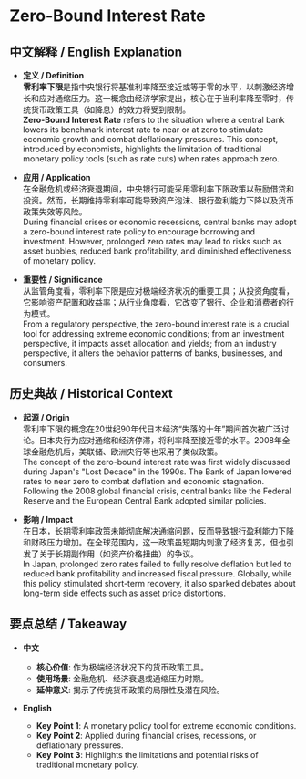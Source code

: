 # Zero-Bound Interest Rate

## 中文解释 / English Explanation

* **定义 / Definition**  
  **零利率下限**是指中央银行将基准利率降至接近或等于零的水平，以刺激经济增长和应对通缩压力。这一概念由经济学家提出，核心在于当利率降至零时，传统货币政策工具（如降息）的效力将受到限制。  
  **Zero-Bound Interest Rate** refers to the situation where a central bank lowers its benchmark interest rate to near or at zero to stimulate economic growth and combat deflationary pressures. This concept, introduced by economists, highlights the limitation of traditional monetary policy tools (such as rate cuts) when rates approach zero.

* **应用 / Application**  
  在金融危机或经济衰退期间，中央银行可能采用零利率下限政策以鼓励借贷和投资。然而，长期维持零利率可能导致资产泡沫、银行盈利能力下降以及货币政策失效等风险。  
  During financial crises or economic recessions, central banks may adopt a zero-bound interest rate policy to encourage borrowing and investment. However, prolonged zero rates may lead to risks such as asset bubbles, reduced bank profitability, and diminished effectiveness of monetary policy.

* **重要性 / Significance**  
  从监管角度看，零利率下限是应对极端经济状况的重要工具；从投资角度看，它影响资产配置和收益率；从行业角度看，它改变了银行、企业和消费者的行为模式。  
  From a regulatory perspective, the zero-bound interest rate is a crucial tool for addressing extreme economic conditions; from an investment perspective, it impacts asset allocation and yields; from an industry perspective, it alters the behavior patterns of banks, businesses, and consumers.

## 历史典故 / Historical Context

* **起源 / Origin**  
  零利率下限的概念在20世纪90年代日本经济“失落的十年”期间首次被广泛讨论。日本央行为应对通缩和经济停滞，将利率降至接近零的水平。2008年全球金融危机后，美联储、欧洲央行等也采用了类似政策。  
  The concept of the zero-bound interest rate was first widely discussed during Japan's "Lost Decade" in the 1990s. The Bank of Japan lowered rates to near zero to combat deflation and economic stagnation. Following the 2008 global financial crisis, central banks like the Federal Reserve and the European Central Bank adopted similar policies.

* **影响 / Impact**  
  在日本，长期零利率政策未能彻底解决通缩问题，反而导致银行盈利能力下降和财政压力增加。在全球范围内，这一政策虽短期内刺激了经济复苏，但也引发了关于长期副作用（如资产价格扭曲）的争议。  
  In Japan, prolonged zero rates failed to fully resolve deflation but led to reduced bank profitability and increased fiscal pressure. Globally, while this policy stimulated short-term recovery, it also sparked debates about long-term side effects such as asset price distortions.

## 要点总结 / Takeaway

* **中文**  
  - **核心价值**: 作为极端经济状况下的货币政策工具。  
  - **使用场景**: 金融危机、经济衰退或通缩压力时期。  
  - **延伸意义**: 揭示了传统货币政策的局限性及潜在风险。

* **English**  
  - **Key Point 1**: A monetary policy tool for extreme economic conditions.  
  - **Key Point 2**: Applied during financial crises, recessions, or deflationary pressures.  
  - **Key Point 3**: Highlights the limitations and potential risks of traditional monetary policy.
